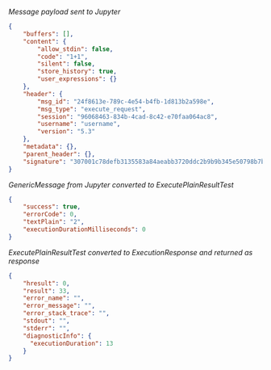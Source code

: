 *Message payload sent to Jupyter*

```json
{
    "buffers": [],
    "content": {
        "allow_stdin": false,
        "code": "1+1",
        "silent": false,
        "store_history": true,
        "user_expressions": {}
    },
    "header": {
        "msg_id": "24f8613e-789c-4e54-b4fb-1d813b2a598e",
        "msg_type": "execute_request",
        "session": "96068463-834b-4cad-8c42-e70faa064ac8",
        "username": "username",
        "version": "5.3"
    },
    "metadata": {},
    "parent_header": {},
    "signature": "307001c78defb3135583a84aeabb3720ddc2b9b9b345e50798b7b730700ca02c"
}
```

*GenericMessage from Jupyter converted to ExecutePlainResultTest*

```json
{
    "success": true,
    "errorCode": 0,
    "textPlain": "2",
    "executionDurationMilliseconds": 0
}
```

*ExecutePlainResultTest converted to ExecutionResponse and returned as response*

```json
{
    "hresult": 0,
    "result": 33,
    "error_name": "",
    "error_message": "",
    "error_stack_trace": "",
    "stdout": "",
    "stderr": "",
    "diagnosticInfo": {
      "executionDuration": 13
    }
}
```